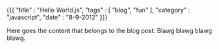 {{{
	"title" : "Hello World.js",
	"tags"  : [ "blog", "fun" ],
	"category" : "javascript",
	"date" : "8-9-2012"
}}}

Here goes the content that belongs to the blog post.
Blawg blawg blawg blawg.